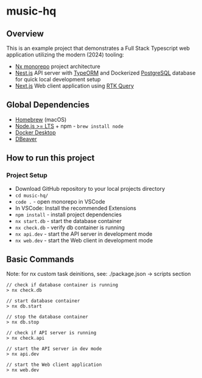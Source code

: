 # music-hq

## Overview

This is an example project that demonstrates a Full Stack Typescript web application utilizing the modern (2024) tooling:

- [Nx monorepo](https://nx.dev/) project architecture
- [Nest.js](https://nx.dev/nx-api/nest) API server with [TypeORM](https://typeorm.io/) and Dockerized [PostgreSQL](https://hub.docker.com/_/postgres) database for quick local development setup
- [Next.js](https://nx.dev/nx-api/next) Web client application using [RTK Query](https://redux-toolkit.js.org/rtk-query/overview)

## Global Dependencies

- [Homebrew](https://brew.sh) (macOS)
- [Node.js >= LTS](https://nodejs.org/en/about/previous-releases) + npm - `brew install node`
- [Docker Desktop](https://www.docker.com/products/docker-desktop/)
- [DBeaver](https://dbeaver.com/download/)

## How to run this project

### Project Setup

- Download GitHub repository to your local projects directory
- `cd music-hq/`
- `code .` - open monorepo in VSCode
- In VSCode: Install the recommended Extensions
- `npm install` - install project dependencies
- `nx start.db` - start the database container
- `nx check.db` - verify db container is running
- `nx api.dev` - start the API server in development mode
- `nx web.dev` - start the Web client in development mode

## Basic Commands

Note: for nx custom task deinitions, see: ./package.json -> scripts section

```
// check if database container is running
> nx check.db

// start database container
> nx db.start

// stop the database container
> nx db.stop

// check if API server is running
> nx check.api

// start the API server in dev mode
> nx api.dev

// start the Web client application
> nx web.dev
```
